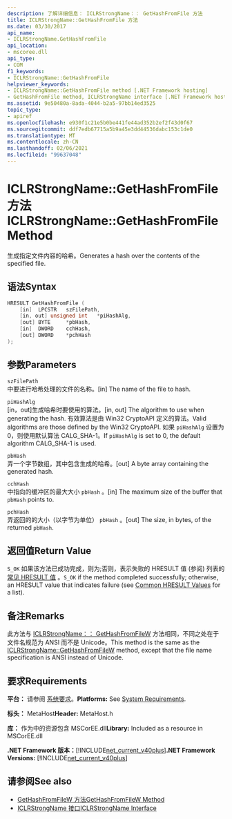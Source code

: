 ```yaml
---
description: 了解详细信息： ICLRStrongName：： GetHashFromFile 方法
title: ICLRStrongName::GetHashFromFile 方法
ms.date: 03/30/2017
api_name:
- ICLRStrongName.GetHashFromFile
api_location:
- mscoree.dll
api_type:
- COM
f1_keywords:
- ICLRStrongName::GetHashFromFile
helpviewer_keywords:
- ICLRStrongName::GetHashFromFile method [.NET Framework hosting]
- GetHashFromFile method, ICLRStrongName interface [.NET Framework hosting]
ms.assetid: 9e50480a-8ada-4044-b2a5-97bb14ed3525
topic_type:
- apiref
ms.openlocfilehash: e930f1c21e5b0be441fe44ad352b2ef2f43d0f67
ms.sourcegitcommit: ddf7edb67715a5b9a45e3dd44536dabc153c1de0
ms.translationtype: MT
ms.contentlocale: zh-CN
ms.lasthandoff: 02/06/2021
ms.locfileid: "99637048"
---
```

# <a name="iclrstrongnamegethashfromfile-method"></a><span data-ttu-id="f0746-103">ICLRStrongName::GetHashFromFile 方法</span><span class="sxs-lookup"><span data-stu-id="f0746-103">ICLRStrongName::GetHashFromFile Method</span></span>

<span data-ttu-id="f0746-104">生成指定文件内容的哈希。</span><span class="sxs-lookup"><span data-stu-id="f0746-104">Generates a hash over the contents of the specified file.</span></span>  
  
## <a name="syntax"></a><span data-ttu-id="f0746-105">语法</span><span class="sxs-lookup"><span data-stu-id="f0746-105">Syntax</span></span>  
  
```cpp  
HRESULT GetHashFromFile (  
    [in]  LPCSTR   szFilePath,  
    [in, out] unsigned int   *piHashAlg,
    [out] BYTE     *pbHash,
    [in]  DWORD    cchHash,
    [out] DWORD    *pchHash  
);  
```  
  
## <a name="parameters"></a><span data-ttu-id="f0746-106">参数</span><span class="sxs-lookup"><span data-stu-id="f0746-106">Parameters</span></span>  

 `szFilePath`  
 <span data-ttu-id="f0746-107">中要进行哈希处理的文件的名称。</span><span class="sxs-lookup"><span data-stu-id="f0746-107">[in] The name of the file to hash.</span></span>  
  
 `piHashAlg`  
 <span data-ttu-id="f0746-108">[in，out]生成哈希时要使用的算法。</span><span class="sxs-lookup"><span data-stu-id="f0746-108">[in, out] The algorithm to use when generating the hash.</span></span> <span data-ttu-id="f0746-109">有效算法是由 Win32 CryptoAPI 定义的算法。</span><span class="sxs-lookup"><span data-stu-id="f0746-109">Valid algorithms are those defined by the Win32 CryptoAPI.</span></span> <span data-ttu-id="f0746-110">如果 `piHashAlg` 设置为0，则使用默认算法 CALG_SHA-1。</span><span class="sxs-lookup"><span data-stu-id="f0746-110">If `piHashAlg` is set to 0, the default algorithm CALG_SHA-1 is used.</span></span>  
  
 `pbHash`  
 <span data-ttu-id="f0746-111">弄一个字节数组，其中包含生成的哈希。</span><span class="sxs-lookup"><span data-stu-id="f0746-111">[out] A byte array containing the generated hash.</span></span>  
  
 `cchHash`  
 <span data-ttu-id="f0746-112">中指向的缓冲区的最大大小 `pbHash` 。</span><span class="sxs-lookup"><span data-stu-id="f0746-112">[in] The maximum size of the buffer that `pbHash` points to.</span></span>  
  
 `pchHash`  
 <span data-ttu-id="f0746-113">弄返回的的大小（以字节为单位） `pbHash` 。</span><span class="sxs-lookup"><span data-stu-id="f0746-113">[out] The size, in bytes, of the returned `pbHash`.</span></span>  
  
## <a name="return-value"></a><span data-ttu-id="f0746-114">返回值</span><span class="sxs-lookup"><span data-stu-id="f0746-114">Return Value</span></span>  

 <span data-ttu-id="f0746-115">`S_OK` 如果该方法已成功完成，则为;否则，表示失败的 HRESULT 值 (参阅) 列表的 [常见 HRESULT 值](/windows/win32/seccrypto/common-hresult-values) 。</span><span class="sxs-lookup"><span data-stu-id="f0746-115">`S_OK` if the method completed successfully; otherwise, an HRESULT value that indicates failure (see [Common HRESULT Values](/windows/win32/seccrypto/common-hresult-values) for a list).</span></span>  
  
## <a name="remarks"></a><span data-ttu-id="f0746-116">备注</span><span class="sxs-lookup"><span data-stu-id="f0746-116">Remarks</span></span>  

 <span data-ttu-id="f0746-117">此方法与 [ICLRStrongName：： GetHashFromFileW](iclrstrongname-gethashfromfilew-method.md) 方法相同，不同之处在于文件名规范为 ANSI 而不是 Unicode。</span><span class="sxs-lookup"><span data-stu-id="f0746-117">This method is the same as the [ICLRStrongName::GetHashFromFileW](iclrstrongname-gethashfromfilew-method.md) method, except that the file name specification is ANSI instead of Unicode.</span></span>  
  
## <a name="requirements"></a><span data-ttu-id="f0746-118">要求</span><span class="sxs-lookup"><span data-stu-id="f0746-118">Requirements</span></span>  

 <span data-ttu-id="f0746-119">**平台：** 请参阅 [系统要求](../../get-started/system-requirements.md)。</span><span class="sxs-lookup"><span data-stu-id="f0746-119">**Platforms:** See [System Requirements](../../get-started/system-requirements.md).</span></span>  
  
 <span data-ttu-id="f0746-120">**标头：** MetaHost</span><span class="sxs-lookup"><span data-stu-id="f0746-120">**Header:** MetaHost.h</span></span>  
  
 <span data-ttu-id="f0746-121">**库：** 作为中的资源包含 MSCorEE.dll</span><span class="sxs-lookup"><span data-stu-id="f0746-121">**Library:** Included as a resource in MSCorEE.dll</span></span>  
  
 <span data-ttu-id="f0746-122">**.NET Framework 版本：**[!INCLUDE[net_current_v40plus](../../../../includes/net-current-v40plus-md.md)]</span><span class="sxs-lookup"><span data-stu-id="f0746-122">**.NET Framework Versions:** [!INCLUDE[net_current_v40plus](../../../../includes/net-current-v40plus-md.md)]</span></span>  
  
## <a name="see-also"></a><span data-ttu-id="f0746-123">请参阅</span><span class="sxs-lookup"><span data-stu-id="f0746-123">See also</span></span>

- [<span data-ttu-id="f0746-124">GetHashFromFileW 方法</span><span class="sxs-lookup"><span data-stu-id="f0746-124">GetHashFromFileW Method</span></span>](iclrstrongname-gethashfromfilew-method.md)
- [<span data-ttu-id="f0746-125">ICLRStrongName 接口</span><span class="sxs-lookup"><span data-stu-id="f0746-125">ICLRStrongName Interface</span></span>](iclrstrongname-interface.md)
